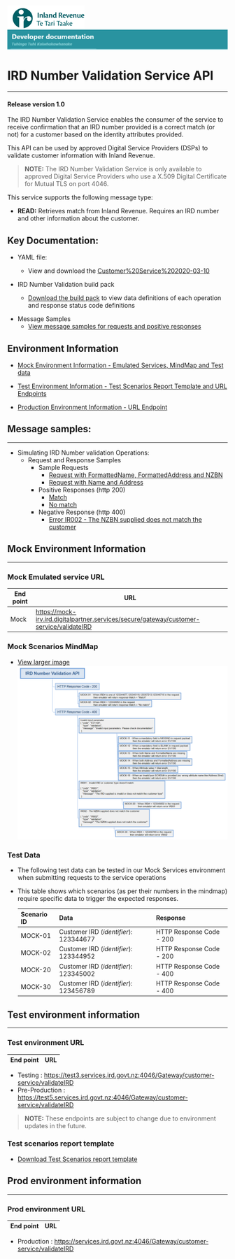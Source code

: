 ![IRD logo](../Images/IRlogo.gif)
![Software Dev](../Images/SoftwareDev.png)

# IRD Number Validation Service API
---
#### Release version 1.0
The IRD Number Validation Service enables the consumer of the service to receive confirmation that an IRD number provided is a correct match (or not) for a customer based on the identity attributes provided.

This API can be used by approved Digital Service Providers (DSPs) to validate customer information with Inland Revenue.

>**NOTE:** The IRD Number Validation Service is only available to approved Digital Service Providers who use a X.509 Digital Certificate for Mutual TLS on port 4046.  

This service supports the following message type: 
 
* **READ:** Retrieves match from Inland Revenue. Requires an IRD number and other information about the customer. 

## Key Documentation:

- YAML file:
	- View and download the [Customer%20Service%202020-03-10](Customer%20Service%202020-03-10.yaml)

- IRD Number Validation build pack
	- [Download the build pack](Build%20pack%20-%20IRD%20Number%20Validation%20Service.pdf) to view data definitions of each operation and response status code definitions
	
* Message Samples
	* [View message samples for requests and positive responses](#Message-Samples)

## Environment Information
- [Mock Environment Information - Emulated Services, MindMap and Test data](#-mock-environment-information)

- [Test Environment Information - Test Scenarios Report Template and URL Endpoints](#-test-environment-information)

- [Production Environment Information - URL Endpoint](#-prod-environment-information)

## Message samples:
-----------------

- Simulating IRD Number validation  Operations:
    - Request and Response Samples
        -  Sample Requests
            - [Request with FormattedName, FormattedAddress and NZBN](sample%20messages/formatted_name_formatted_Address_NZBN.json)
            - [Request with Name and Address](sample%20messages/name_and_address.json)
        -   Positive Responses (http 200)
            - [Match](sample%20messages/match-response.json)
            - [No match](sample%20messages/no_match_response.json)
        -   Negative Response (http 400)
            - [Error IR002 - The NZBN supplied does not match the customer](sample%20messages/nzbn_does_not_match.json)

## Mock Environment Information
---
### Mock Emulated service URL
| End point|  URL|
|--|--|
| Mock | https://mock-irv.ird.digitalpartner.services/secure/gateway/customer-service/validateIRD |

### Mock Scenarios MindMap

- [View larger image](images/IRD%20Number%20Validation%20API.png)
![Mock Scenarios](images/IRD%20Number%20Validation%20API.png)

### Test Data
   - The following test data can be tested in our Mock Services environment when submitting requests to the service operations
   - This table shows which scenarios (as per their numbers in the mindmap) require specific data to trigger the expected responses.

      Scenario ID | Data | Response 
    	--- | --- | ---
    	MOCK-01 | Customer IRD (*identifier*): 123344677 | HTTP Response Code - 200
    	MOCK-02 | Customer IRD (*identifier*): 123344952 | HTTP Response Code - 200
    	MOCK-20 | Customer IRD (*identifier*): 123345002 | HTTP Response Code - 400
    	MOCK-30 | Customer IRD (*identifier*): 123456789 | HTTP Response Code - 400
    	

## Test environment information
---
### Test environment URL
| End point|  URL|
|--|--|
- Testing : https://test3.services.ird.govt.nz:4046/Gateway/customer-service/validateIRD
- Pre-Production : https://test5.services.ird.govt.nz:4046/Gateway/customer-service/validateIRD  

>**NOTE:** These endpoints are subject to change due to environment updates in the future. 

### Test scenarios report template

- [Download Test Scenarios report template](IRD%20Validation%20Service%20-%20Test%20Report%20Template.docx)

## Prod environment information
---
### Prod environment URL
| End point|  URL|
|--|--|
- Production : https://services.ird.govt.nz:4046/Gateway/customer-service/validateIRD
